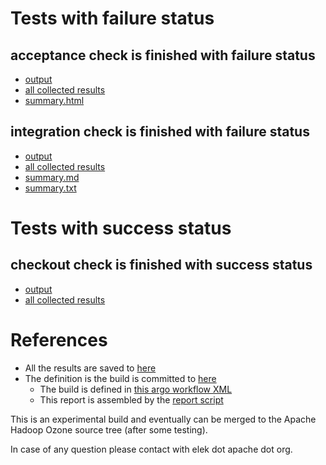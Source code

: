 # Tests with failure status

## acceptance check is finished with failure status

   * [output](https://raw.githubusercontent.com/elek/ozone-ci-03/master/pr/pr-hdds-2507-qs4l2/acceptance/output.log)
   * [all collected results](https://github.com/elek/ozone-ci-03/tree/master/pr/pr-hdds-2507-qs4l2/acceptance)
   * [summary.html](https://elek.github.io/ozone-ci-03/pr/pr-hdds-2507-qs4l2/acceptance/summary.html)


## integration check is finished with failure status

   * [output](https://raw.githubusercontent.com/elek/ozone-ci-03/master/pr/pr-hdds-2507-qs4l2/integration/output.log)
   * [all collected results](https://github.com/elek/ozone-ci-03/tree/master/pr/pr-hdds-2507-qs4l2/integration)
   * [summary.md](https://github.com/elek/ozone-ci-03/tree/master/pr/pr-hdds-2507-qs4l2/integration/summary.md)
   * [summary.txt](https://github.com/elek/ozone-ci-03/tree/master/pr/pr-hdds-2507-qs4l2/integration/summary.txt)



# Tests with success status

## checkout check is finished with success status

   * [output](https://raw.githubusercontent.com/elek/ozone-ci-03/master/pr/pr-hdds-2507-qs4l2/checkout/output.log)
   * [all collected results](https://github.com/elek/ozone-ci-03/tree/master/pr/pr-hdds-2507-qs4l2/checkout)




# References

 * All the results are saved to [here](https://github.com/elek/ozone-ci-03/tree/master/pr/pr-hdds-2507-qs4l2/)
 * The definition is the build is committed to [here](https://github.com/elek/argo-ozone)
    * The build is defined in [this argo workflow XML](https://github.com/elek/argo-ozone/blob/master/ozone-build.yaml)
    * This report is assembled by the [report script](https://github.com/elek/argo-ozone/blob/master/scripts/report.sh)

This is an experimental build and eventually can be merged to the Apache Hadoop Ozone source tree (after some testing).

In case of any question please contact with elek dot apache dot org.
